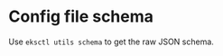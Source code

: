 # Config file schema
Use `eksctl utils schema` to get the raw JSON schema.
<script type="module" src="../usage/schema.js"></script>

<table id="config"></table>


